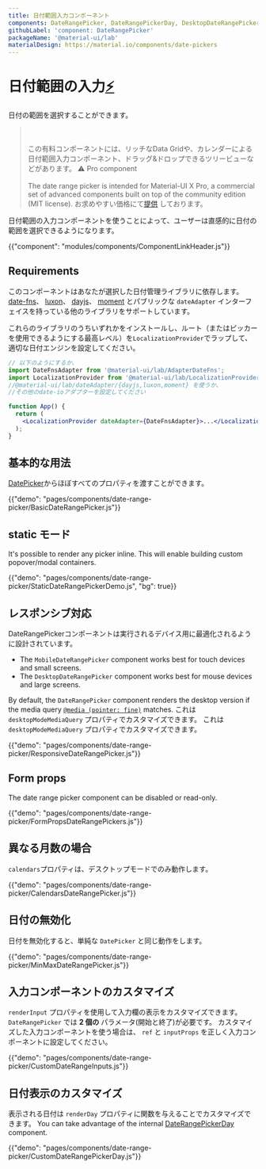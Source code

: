 ```yaml
---
title: 日付範囲入力コンポーネント
components: DateRangePicker, DateRangePickerDay, DesktopDateRangePicker, MobileDateRangePicker, StaticDateRangePicker
githubLabel: 'component: DateRangePicker'
packageName: '@material-ui/lab'
materialDesign: https://material.io/components/date-pickers
---
```


# 日付範囲の入力[<span role="img" title="Enterprise">⚡️</span>](https://material-ui.com/store/items/material-ui-pro/)

<p class="description">日付の範囲を選択することができます。</p>

> <br /><br /> この有料コンポーネントには、リッチなData Gridや、カレンダーによる日付範囲入力コンポーネント、ドラッグ&ドロップできるツリービューなどがあります。 ⚠️ Pro component <br /><br /> The date range picker is intended for Material-UI X Pro, a commercial set of advanced components built on top of the community edition (MIT license). お求めやすい価格にて[提供](https://material-ui.com/store/items/material-ui-pro/) しております。

日付範囲の入力コンポーネントを使うことによって、ユーザーは直感的に日付の範囲を選択できるようになります。

{{"component": "modules/components/ComponentLinkHeader.js"}}

## Requirements

このコンポーネントはあなたが選択した日付管理ライブラリに依存します。 [date-fns](https://date-fns.org/)、 [luxon](https://moment.github.io/luxon/)、 [dayjs](https://github.com/iamkun/dayjs)、 [moment](https://momentjs.com/) とパブリックな `dateAdapter` インターフェイスを持っている他のライブラリをサポートしています。

これらのライブラリのうちいずれかをインストールし、ルート（またはピッカーを使用できるようにする最高レベル）を`LocalizationProvider`でラップして、適切な日付エンジンを設定してください。

```jsx
// 以下のようにするか、 
import DateFnsAdapter from '@material-ui/lab/AdapterDateFns';
import LocalizationProvider from '@material-ui/lab/LocalizationProvider';
//@material-ui/lab/dateAdapter/{dayjs,luxon,moment} を使うか、
//その他のdate-ioアダプターを設定してください

function App() {
  return (
    <LocalizationProvider dateAdapter={DateFnsAdapter}>...</LocalizationProvider>
  );
}
```

## 基本的な用法

[DatePicker](/api/date-picker/)からほぼすべてのプロパティを渡すことができます。

{{"demo": "pages/components/date-range-picker/BasicDateRangePicker.js"}}

## static モード

It's possible to render any picker inline. This will enable building custom popover/modal containers.

{{"demo": "pages/components/date-range-picker/StaticDateRangePickerDemo.js", "bg": true}}

## レスポンシブ対応

DateRangePickerコンポーネントは実行されるデバイス用に最適化されるように設計されています。

- The `MobileDateRangePicker` component works best for touch devices and small screens.
- The `DesktopDateRangePicker` component works best for mouse devices and large screens.

By default, the `DateRangePicker` component renders the desktop version if the media query [`@media (pointer: fine)`](https://developer.mozilla.org/en-US/docs/Web/CSS/@media/pointer) matches. これは  `desktopModeMediaQuery` プロパティでカスタマイズできます。 これは  `desktopModeMediaQuery` プロパティでカスタマイズできます。

{{"demo": "pages/components/date-range-picker/ResponsiveDateRangePicker.js"}}

## Form props

The date range picker component can be disabled or read-only.

{{"demo": "pages/components/date-range-picker/FormPropsDateRangePickers.js"}}

## 異なる月数の場合

`calendars`プロパティは、デスクトップモードでのみ動作します。

{{"demo": "pages/components/date-range-picker/CalendarsDateRangePicker.js"}}

## 日付の無効化

日付を無効化すると、単純な `DatePicker` と同じ動作をします。

{{"demo": "pages/components/date-range-picker/MinMaxDateRangePicker.js"}}

## 入力コンポーネントのカスタマイズ

`renderInput` プロパティを使用して入力欄の表示をカスタマイズできます。 `DateRangePicker` では **2 個の** パラメータ(開始と終了)が必要です。 カスタマイズした入力コンポーネントを使う場合は、 `ref` と `inputProps` を正しく入力コンポーネントに設定してください。

{{"demo": "pages/components/date-range-picker/CustomDateRangeInputs.js"}}

## 日付表示のカスタマイズ

表示される日付は `renderDay` プロパティに関数を与えることでカスタマイズできます。 You can take advantage of the internal [DateRangePickerDay](/api/date-range-picker-day/) component.

{{"demo": "pages/components/date-range-picker/CustomDateRangePickerDay.js"}}
